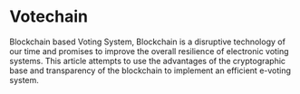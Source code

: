 # Votechain
Blockchain based Voting System, Blockchain is a disruptive technology of our time and promises to  improve the overall resilience of electronic voting systems. This article attempts to  use the advantages of the cryptographic base and transparency of the blockchain to  implement an efficient e-voting system. 

